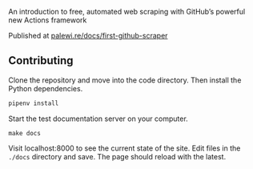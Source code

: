 An introduction to free, automated web scraping with GitHub’s powerful new Actions framework

Published at [palewi.re/docs/first-github-scraper](https://palewi.re/docs/first-github-scraper/)

## Contributing

Clone the repository and move into the code directory. Then install the Python dependencies.

```bash
pipenv install
```

Start the test documentation server on your computer.

```
make docs
```

Visit localhost:8000 to see the current state of the site. Edit files in the `./docs` directory and save. The page should reload with the latest.
